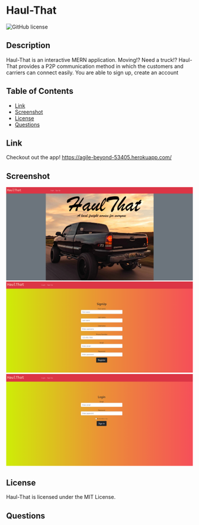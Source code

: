 # Haul-That

![GitHub license](https://img.shields.io/badge/license-MIT-blue.svg)

## Description
Haul-That is an interactive MERN application. Moving!? Need a truck!? Haul-That provides a P2P communication method in which the customers and carriers can connect easily. You are able to sign up, create an account 
## Table of Contents
* [Link](#link)
* [Screenshot](#Screenshot)
* [License](#license)
* [Questions](#questions)


## Link
Checkout out the app!
https://agile-beyond-53405.herokuapp.com/


## Screenshot
![](images/screenshot1.png)
![](images/screenshot2.png)
![](images/screenshot3.png)


## License
Haul-That is licensed under the MIT License.

## Questions

